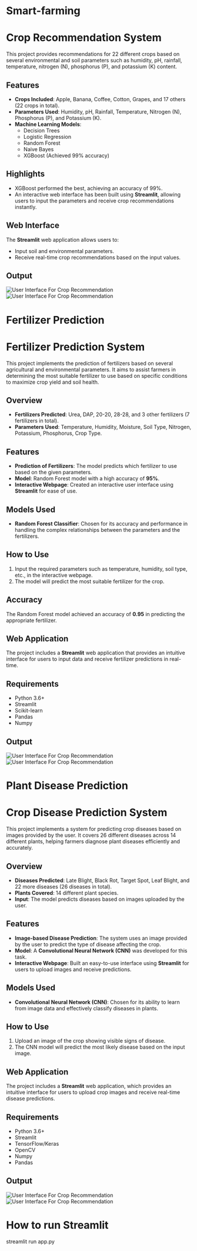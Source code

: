 # Smart-farming

# Crop Recommendation System

This project provides recommendations for 22 different crops based on several environmental and soil parameters such as humidity, pH, rainfall, temperature, nitrogen (N), phosphorus (P), and potassium (K) content.

## Features

- **Crops Included**: Apple, Banana, Coffee, Cotton, Grapes, and 17 others (22 crops in total).
- **Parameters Used**: Humidity, pH, Rainfall, Temperature, Nitrogen (N), Phosphorus (P), and Potassium (K).
- **Machine Learning Models**:  
  - Decision Trees  
  - Logistic Regression  
  - Random Forest  
  - Naive Bayes  
  - XGBoost (Achieved 99% accuracy)

## Highlights

- XGBoost performed the best, achieving an accuracy of 99%.
- An interactive web interface has been built using **Streamlit**, allowing users to input the parameters and receive crop recommendations instantly.

## Web Interface

The **Streamlit** web application allows users to:
- Input soil and environmental parameters.
- Receive real-time crop recommendations based on the input values.


## Output

![User Interface For Crop Recommendation](images/Crop1.png)
![User Interface For Crop Recommendation](images/Crop2.png)

# Fertilizer Prediction

# Fertilizer Prediction System

This project implements the prediction of fertilizers based on several agricultural and environmental parameters. It aims to assist farmers in determining the most suitable fertilizer to use based on specific conditions to maximize crop yield and soil health.

## Overview

- **Fertilizers Predicted**: Urea, DAP, 20-20, 28-28, and 3 other fertilizers (7 fertilizers in total).
- **Parameters Used**: Temperature, Humidity, Moisture, Soil Type, Nitrogen, Potassium, Phosphorus, Crop Type.

## Features

- **Prediction of Fertilizers**: The model predicts which fertilizer to use based on the given parameters.
- **Model**: Random Forest model with a high accuracy of **95%**.
- **Interactive Webpage**: Created an interactive user interface using **Streamlit** for ease of use.

## Models Used

- **Random Forest Classifier**: Chosen for its accuracy and performance in handling the complex relationships between the parameters and the fertilizers.

## How to Use

1. Input the required parameters such as temperature, humidity, soil type, etc., in the interactive webpage.
2. The model will predict the most suitable fertilizer for the crop.

## Accuracy

The Random Forest model achieved an accuracy of **0.95** in predicting the appropriate fertilizer.

## Web Application

The project includes a **Streamlit** web application that provides an intuitive interface for users to input data and receive fertilizer predictions in real-time.

## Requirements

- Python 3.6+
- Streamlit
- Scikit-learn
- Pandas
- Numpy

## Output
![User Interface For Crop Recommendation](images/Fertilizer1.png)
![User Interface For Crop Recommendation](images/Fertilizer2.png)

# Plant Disease Prediction

# Crop Disease Prediction System

This project implements a system for predicting crop diseases based on images provided by the user. It covers 26 different diseases across 14 different plants, helping farmers diagnose plant diseases efficiently and accurately.

## Overview

- **Diseases Predicted**: Late Blight, Black Rot, Target Spot, Leaf Blight, and 22 more diseases (26 diseases in total).
- **Plants Covered**: 14 different plant species.
- **Input**: The model predicts diseases based on images uploaded by the user.

## Features

- **Image-based Disease Prediction**: The system uses an image provided by the user to predict the type of disease affecting the crop.
- **Model**: A **Convolutional Neural Network (CNN)** was developed for this task.
- **Interactive Webpage**: Built an easy-to-use interface using **Streamlit** for users to upload images and receive predictions.

## Models Used

- **Convolutional Neural Network (CNN)**: Chosen for its ability to learn from image data and effectively classify diseases in plants.

## How to Use

1. Upload an image of the crop showing visible signs of disease.
2. The CNN model will predict the most likely disease based on the input image.

## Web Application

The project includes a **Streamlit** web application, which provides an intuitive interface for users to upload crop images and receive real-time disease predictions.

## Requirements

- Python 3.6+
- Streamlit
- TensorFlow/Keras
- OpenCV
- Numpy
- Pandas

## Output

![User Interface For Crop Recommendation](images/Disease1.png)
![User Interface For Crop Recommendation](images/Disease2.png)


# How to run Streamlit 
streamlit run app.py
